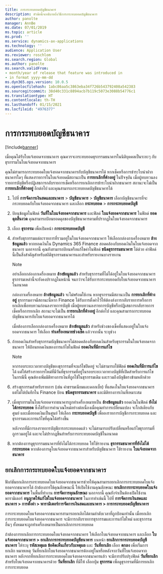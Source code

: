 ```yaml
---
title: การกระทบยอดบัญชีธนาคาร
description: หัวข้อนี้จะอธิบายถึงวิธีการกระทบยอดบัญชีธนาคาร
author: panolte
manager: AnnBe
ms.date: 07/01/2019
ms.topic: article
ms.prod: ''
ms.service: dynamics-ax-applications
ms.technology: ''
audience: Application User
ms.reviewer: roschlom
ms.search.region: Global
ms.author: panolte
ms.search.validFrom:
- month/year of release that feature was introduced in
- in format yyyy-mm-dd
ms.dyn365.ops.version: 10.0.5
ms.openlocfilehash: 1abc86aa5c3863eba34f726b543792408a542383
ms.sourcegitcommit: 38d40c331c8894acb7b119c5073e3088b54776c1
ms.translationtype: HT
ms.contentlocale: th-TH
ms.lasthandoff: 01/15/2021
ms.locfileid: "4976377"
---
```

# <a name="reconcile-a-bank-account"></a>การกระทบยอดบัญชีธนาคาร

[!include[banner](../includes/banner.md)]

เมื่อคุณได้รับใบแจ้งยอดจากธนาคาร คุณควรจะกระทบยอดธุรกรรมธนาคารในนิติบุคคลเป็นระยะๆ กับธุรกรรมในใบแจ้งยอดจากธนาคาร

คุณไม่สามารถกระทบยอดใบแจ้งยอดจากธนาคารกับบัญชีธนาคารได้ หากเช็คหรือการชำระใบนำฝากธนาคารใดๆ ที่แสดงรายการในใบแจ้งยอดมีสถานะเป็น **การยกเลิกที่ค้างอยู่** ในปัจจุบัน เมื่อผู้ทบทวนลงรายการบัญชีหรือปฏิเสธการกลับรายการเช็คหรือการยกเลิกการชำระใบนำฝากธนาคาร สถานะจะไม่เป็น **การยกเลิกที่ค้างอยู่** อีกต่อไป และคุณสามารถกระทบยอดบัญชีธนาคารได้

1.  ไปที่ **การจัดการเงินสดและธนาคาร** \> **บัญชีธนาคาร** \> **บัญชีธนาคาร** เลือกบัญชีธนาคารที่จะกระทบยอดกับใบแจ้งยอดจากธนาคาร และเลือก **กระทบยอด** > **การกระทบยอดบัญชี**

2.  ป้อนข้อมูลในฟิลด์ **วันที่ในใบแจ้งยอดจากธนาคาร** และฟิลด์ **ใบแจ้งยอดจากธนาคาร** ในฟิลด์ **ยอดดุลสิ้นงวด** คุณสามารถป้อนยอดดุลของบัญชีธนาคารตามที่ปรากฏในใบแจ้งยอดจากธนาคาร

3.  เลือก **ธุรกรรม** เพื่อเปิดหน้า **การกระทบยอดบัญชี**

4.  สำหรับธุรกรรมแต่ละรายการที่รวมอยู่ในใบแจ้งยอดจากธนาคาร ให้เลือกกล่องกาเครื่องหมาย **ล้างข้อมูลแล้ว** หากยอดเงินใน Dynamics 365 Finance สอดคล้องกับยอดเงินในใบแจ้งยอดจากธนาคาร นอกจากนี้ คุณยังสามารถป้อนหรือแก้ไขค่าในฟิลด์ **ชนิดธุรกรรมธนาคาร** ได้ด้วย ค่าฟิลด์นี้เป็นสิ่งสำคัญสำหรับสถิติธุรกรรมธนาคารและสำหรับรายงานบางรายงาน
    

    > [!NOTE]
    > <P>อย่าเลือกกล่องกาเครื่องหมาย <STRONG>ล้างข้อมูลแล้ว</STRONG> สำหรับธุรกรรมที่ไม่ได้อยู่ในใบแจ้งยอดจากธนาคาร ธุรกรรมเหล่านี้จะยังคงปรากฏในหน้านี้ จนกว่าจะได้รับการกระทบยอดกับใบแจ้งยอดจากธนาคารในอนาคต</P>
    > <P>กล่องกาเครื่องหมาย <STRONG>ล้างข้อมูลแล้ว</STRONG> จะไม่พร้อมใช้งาน หากธุรกรรมมีสถานะเป็น <STRONG>การยกเลิกที่ค้างอยู่</STRONG> ธุรกรรมอาจมีสถานะนี้หาก Finance ได้รับการตั้งค่าไว้ให้ต้องส่งการกลับรายการหรือการยกเลิกเพื่อทบทวนก่อนลงรายการบัญชี  เมื่อผู้ทบทวนลงรายการบัญชีหรือปฏิเสธการกลับรายการเช็คหรือการยกเลิก สถานะจะไม่เป็น <STRONG>การยกเลิกที่ค้างอยู่</STRONG> อีกต่อไป และคุณสามารถกระทบยอดบัญชีธนาคารกับใบแจ้งยอดจากธนาคารได้</P>

    
    เมื่อต้องการเลือกกล่องกาเครื่องหมาย **ล้างข้อมูลแล้ว** สำหรับช่วงของเช็คที่แสดงอยู่ในใบแจ้งยอดจากธนาคาร ให้เลือก **ทำเครื่องหมายช่วงเช็ค** แล้วจากนั้น ระบุช่วง

5.  ถ้ายอดเงินสำหรับธุรกรรมบัญชีธนาคารไม่สอดคล้องกับยอดเงินสำหรับธุรกรรมในใบแจ้งยอดจากธนาคาร ให้ป้อนยอดเงินของการแก้ไขในฟิลด์ **ยอดเงินที่มีการแก้ไข**
    

    > [!NOTE]
    > <P>หากรอบระยะเวลาทางบัญชีของธุรกรรมที่จะแก้ไขปิดอยู่ จะไม่สามารถใช้ฟิลด์ <STRONG>ยอดเงินที่มีการแก้ไข</STRONG> ได้ แต่ให้สร้างรายการใหม่ที่มีวันที่ธุรกรรมที่อยู่ในรอบระยะเวลาทางบัญชีที่เปิดสำหรับการแก้ไข ในกรณีนี้ คุณต้องเพิ่มมิติทางการเงินที่ถูกใช้ในธุรกรรมเดิม และรวมถึงบัญชีตรงข้ามหลักด้วย</P>



6.  สร้างธุรกรรมสำหรับรายการ (เช่น ค่าธรรมเนียมและดอกเบี้ย) ที่แสดงในใบแจ้งยอดจากธนาคาร แต่ไม่ได้บันทึกใน Finance ป้อน **ชนิดธุรกรรมธนาคาร** และมิติทางการเงินที่เหมาะสม

7.  เมื่อธุรกรรมในใบแจ้งยอดจากธนาคารถูกทำเครื่องหมายเป็น **ล้างข้อมูลแล้ว** ยอดเงินในฟิลด์ **ยังไม่ได้กระทบยอด** ซึ่งได้รับการคำนวณใหม่อย่างต่อเนื่องเมื่อคุณทำการเปลี่ยนแปลง จะใกล้เคียงกับศูนย์ และเมื่อยอดเงินเป็นศูนย์ ให้เลือก **กระทบยอดบัญชี** เพื่อลงรายการบัญชีการกระทบยอด และธุรกรรมและการแก้ไขที่คุณได้สร้างขึ้น
    
    หลังจากที่มีการลงรายการบัญชีการกระทบยอดแล้ว จะไม่สามารถปรับเปลี่ยนหรือแก้ไขธุรกรรมที่ถูกรวมอยู่ได้ และจะไม่ปรากฏขึ้นสำหรับการกระทบยอดบัญชีในอนาคต

8.  หากต้องการดูธุรกรรมธนาคารที่ยังไม่ได้กระทบยอด ให้ใช้รายงาน **ธุรกรรมธนาคารที่ยังไม่ได้กระทบยอด** หากต้องการดูใบแจ้งยอดจากธนาคารสำหรับบัญชีธนาคาร ใช้รายงาน **ใบแจ้งยอดจากธนาคาร**

## <a name="cancel-bank-statement-reconciliation"></a>ยกเลิกการกระทบยอดใบแจ้งยอดจากธนาคาร 

ฟังก์ชันยกเลิกการกระทบยอดใบแจ้งยอดจากธนาคารช่วยให้คุณสามารถยกเลิกการกระทบยอดใบแจ้งยอดจากธนาคารได้ ถ้าต้องการใช้คุณลักษณะนี้ ให้เปิดใช้งานคุณลักษณะ **ยกเลิกการกระทบยอดใบแจ้งยอดจากธนาคาร** ในพื้นที่ทำงาน **การจัดการคุณลักษณะ** นอกจากนี้ คุณยังจำเป็นต้องเปิดใช้งานพารามิเตอร์ **อนุญาตให้แก้ไขใบแจ้งยอดจากธนาคาร** ในการทำเช่นนี้ ไปที่ **การจัดการเงินสดและธนาคาร > การตั้งค่า > พารามิเตอร์การจัดการเงินสดและธนาคาร > การกระทบยอดบัญชีธนาคาร**
 
การกระทบยอดใบแจ้งยอดจากธนาคารสามารถยกเลิกได้ตามลำดับเวลาที่ถูกป้อนเท่านั้น เมื่อยกเลิกการกระทบยอดใบแจ้งยอดจากธนาคาร จะมีการกลับรายการธุรกรรมและการแก้ไขใหม่ และธุรกรรมอื่นๆ ทั้งหมดจะถูกทำเครื่องหมายเป็นยกเลิกการกระทบยอด
 
ถ้าต้องการยกเลิกการกระทบยอดใบแจ้งยอดจากธนาคาร ให้เลือกใบแจ้งยอดจากธนาคาร และเลือก **ใบแจ้งยอดจากธนาคาร > ยกเลิกการกระทบยอดบัญชีธนาคาร** บนหน้า **ยกเลิกการกระทบยอดบัญชีธนาคาร** ให้ระบุ **รหัสเหตุผล** **ข้อคิดเห็นเกี่ยวกับเหตุผล** และ **วันที่ยกเลิก** เลือก **ตกลง** เพื่อเริ่มการยกเลิก หมายเหตุ วันที่ยกเลิกใบแจ้งยอดจากธนาคารต้องอยู่ในหรือหลังจากวันที่ใบแจ้งยอดจากธนาคาร หลังจากที่ยกเลิกการกระทบยอดใบแจ้งยอดจากธนาคารแล้ว จะมีการปรับปรุงฟิลด์ **วันที่ยกเลิก** สำหรับใบแจ้งยอดจากธนาคารด้วย **วันที่ยกเลิก** ที่มีให้ เลือกปุ่ม **ธุรกรรม** เพื่อดูธุรกรรมที่มีการยกเลิกการกระทบยอด
